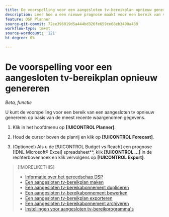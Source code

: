 ```yaml
---
title: De voorspelling voor een aangesloten tv-bereikplan opnieuw genereren
description: Leer hoe u een nieuwe prognose maakt voor een bereik van verbonden tv.
feature: DSP Planner
source-git-commit: 72ee396019d5a444bd326fe659ce68eb3490a439
workflow-type: tm+mt
source-wordcount: '121'
ht-degree: 0%

---
```


# De voorspelling voor een aangesloten tv-bereikplan opnieuw genereren

*Beta, functie*

U kunt de voorspelling voor een bereik van een aangesloten tv opnieuw genereren op basis van de meest recente waargenomen gegevens.

1. Klik in het hoofdmenu op **[!UICONTROL Planner]**.

1. Houd de cursor boven de planrij en klik op **[!UICONTROL Forecast]**.

1. (Optioneel) Als u de [!UICONTROL Budget vs Reach] een prognose [!DNL Microsoft® Excel] spreadsheet**, klik **[!UICONTROL ...]** in de rechterbovenhoek en klik vervolgens op **[!UICONTROL Export]**.

>[!MORELIKETHIS]
>
>* [Informatie over het gereedschap DSP](planner-about.md)
>* [Een aangesloten tv-bereikplan maken](planner-create.md)
>* [Een aangesloten tv-bereikabonnement dupliceren](planner-duplicate.md)
>* [Een aangesloten tv-bereikabonnement bewerken](planner-edit.md)
>* [Een aangesloten tv-bereikplan exporteren](planner-export.md)
>* [Een aangesloten tv-bereikabonnement archiveren](planner-archive.md)
>* [Instellingen voor aangesloten tv-bereikprogramma&#39;s](planner-settings.md)
